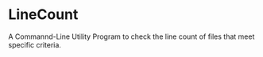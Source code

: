 # LineCount
A Commannd-Line Utility Program to check the line count of files that meet specific criteria. 
